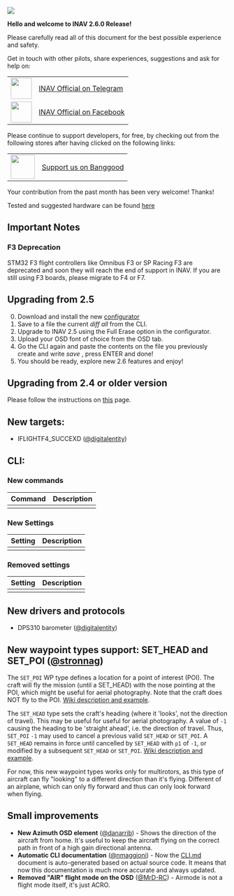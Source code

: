 ![](http://static.rcgroups.net/forums/attachments/6/1/0/3/7/6/a9088858-102-inav.png)

**Hello and welcome to INAV 2.6.0 Release!**

Please carefully read all of this document for the best possible experience and safety.

Get in touch with other pilots, share experiences, suggestions and ask for help on:

<table>
  <tbody>
    <tr>
      <td><img src="https://upload.wikimedia.org/wikipedia/commons/thumb/8/82/Telegram_logo.svg/1024px-Telegram_logo.svg.png" width="48"></td>
      <td><a href="https://t.me/INAVFlight">INAV Official on Telegram</a></td>
    </tr>
    <tr>
      <td><img src="https://upload.wikimedia.org/wikipedia/commons/c/cd/Facebook_logo_%28square%29.png" width="48"></td>
      <td><a href="https://www.facebook.com/groups/INAVOfficial">INAV Official on Facebook</a></td>
    </tr>
  </tbody>
</table>

Please continue to support developers, for free, by checking out from the following stores after having clicked on the following links:

<table>
  <tbody>
    <tr>
      <td><img src="https://lh3.googleusercontent.com/TiHXyUiZ2COk7OmceBgo1qeRN2APAjWL5qUydGc-U3LqkJb3n13EhYEJ8Dpz_IACNHU" width="55"></td>
      <td><a href="https://inavflight.com/shop/u/bg">Support us on Banggood</a></td>
    </tr>
  </tbody>
</table>

Your contribution from the past month has been very welcome! Thanks!

Tested and suggested hardware can be found [here](https://github.com/iNavFlight/inav/wiki/Welcome-to-INAV,-useful-links-and-products) 

## Important Notes

### F3 Deprecation

STM32 F3 flight controllers like Omnibus F3 or SP Racing F3 are deprecated and soon they will reach the end of support in INAV. If you are still using F3 boards, please migrate to F4 or F7.

## Upgrading from 2.5

0. Download and install the new [configurator](https://github.com/iNavFlight/inav-configurator/releases)
1. Save to a file the current _diff all_ from the CLI.
2. Upgrade to INAV 2.5 using the Full Erase option in the configurator.
3. Upload your OSD font of choice from the OSD tab.
4. Go the CLI again and paste the contents on the file you previously create and write _save_ , press ENTER and done!
5. You should be ready, explore new 2.6 features and enjoy!

## Upgrading from 2.4 or older version

Please follow the instructions on [this](https://github.com/iNavFlight/inav/wiki/Upgrading-from-an-older-version-of-INAV-to-the-current-version) page.
 
## New targets:

* IFLIGHTF4_SUCCEXD ([@digitalentity])

## CLI:

### New commands

| Command | Description |
| ------- | ----------- |
|   |   |

### New Settings

| Setting | Description |
| ------- | ----------- |
|  |  |


### Removed settings

| Setting | Description |
| ------- | ----------- |
|  |  |

## New drivers and protocols

* DPS310 barometer ([@digitalentity])

## New waypoint types support: SET_HEAD and SET_POI ([@stronnag])

The `SET_POI` WP type defines a location for a point of interest (POI). The craft will fly the mission (until a SET_HEAD) with the nose pointing at the POI, which might be useful for aerial photography. Note that the craft does NOT fly to the POI. [Wiki description and example](https://github.com/iNavFlight/inav/wiki/MSP-Navigation-Messages#set-poi-multirotor-only-multiwii-inav-26-and-later).

The `SET_HEAD` type sets the craft's heading (where it 'looks', not the direction of travel). This may be useful for useful for aerial photography. A value of `-1` causing the heading to be 'straight ahead', i.e. the direction of travel. Thus, `SET_POI` `-1` may used to cancel a previous valid `SET_HEAD` or `SET_POI`. A `SET_HEAD` remains in force until cancelled by `SET_HEAD` with `p1` of `-1`, or modified by a subsequent `SET_HEAD` or `SET_POI`. [Wiki description and example](https://github.com/iNavFlight/inav/wiki/MSP-Navigation-Messages#set_head-multirotor-only-multiwii-inav-26-and-later).

For now, this new waypoint types works only for multirotors, as this type of aircraft can fly "looking" to a different direction than it's flying. Different of an airplane, which can only fly forward and thus can only look forward when flying.

## Small improvements

* **New Azimuth OSD element** ([@danarrib]) - Shows the direction of the aircraft from home. It's useful to keep the aircraft flying on the correct path in front of a high gain directional antenna.
* **Automatic CLI documentation** ([@nmaggioni]) - Now the [CLI.md](https://github.com/iNavFlight/inav/blob/master/docs/Cli.md) document is auto-generated based on actual source code. It means that now this documentation is much more accurate and always updated.
* **Removed "AIR" flight mode on the OSD** ([@MrD-RC]) - Airmode is not a flight mode itself, it's just ACRO.


[@shellixyz]: https://github.com/shellixyz
[@digitalentity]: https://github.com/digitalentity 
[@DzikuVx]: https://github.com/DzikuVx
[@fiam]: https://github.com/fiam
[@giacomo892]: https://github.com/giacomo892
[@hali9]: https://github.com/hali9
[@stronnag]: https://github.com/stronnag
[@hydra]: https://github.com/hydra
[@OlivierC-FR]: https://github.com/OlivierC-FR
[@Jacky2k]: https://github.com/Jacky2k
[@gereic]: https://github.com/gereic
[@danarrib]: https://github.com/danarrib
[@nmaggioni]: https://github.com/nmaggioni
[@MrD-RC]: https://github.com/MrD-RC
